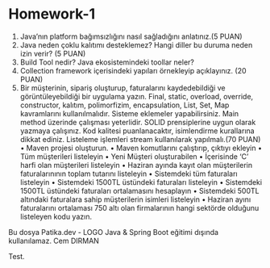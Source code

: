 # Homework-1

1. Java’nın platform bağımsızlığını nasıl sağladığını anlatınız.(5 PUAN)
2. Java neden çoklu kalıtımı desteklemez? Hangi diller bu duruma neden izin verir? (5 PUAN)
3. Build Tool nedir? Java ekosistemindeki toollar neler?
4. Collection framework içerisindeki
yapıları örnekleyip açıklayınız. (20 PUAN)
5. Bir müşterinin, sipariş oluşturup, faturalarını kaydedebildiği ve görüntüleyebildiği bir uygulama
yazın. Final, static, overload, override, constructor, kalıtım, polimorfizim, encapsulation, List, Set,
Map kavramlarını kullanılmalıdır. Sisteme eklemeler yapabilirsiniz. Main method üzerinde
çalışması yeterlidir. SOLID prensiplerine uygun olarak yazmaya çalışınız. Kod kalitesi
puanlanacaktır, isimlendirme kurallarına dikkat ediniz. Listeleme işlemleri stream kullanılarak
yapılmalı.(70 PUAN)
• Maven projesi oluşturun.
• Maven komutlarını çalıştırıp, çıktıyı ekleyin
• Tüm müşterileri listeleyin
• Yeni Müşteri oluşturabilen
• İçerisinde ‘C’ harfi olan müşterileri listeleyin
• Haziran ayında kayıt olan müşterilerin faturalarınının toplam tutarını listeleyin
• Sistemdeki tüm faturaları listeleyin
• Sistemdeki 1500TL üstündeki faturaları listeleyin
• Sistemdeki 1500TL üstündeki faturaları ortalamasını hesaplayın
• Sistemdeki 500TL altındaki faturalara sahip müşterilerin isimleri listeleyin
• Haziran ayını faturalarını ortalaması 750 altı olan firmalarının hangi sektörde olduğunu listeleyen
kodu yazın.

Bu dosya Patika.dev - LOGO Java & Spring Boot eğitimi dışında kullanılamaz.
Cem DIRMAN


Test.